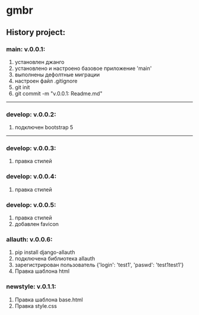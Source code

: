 # gmbr


## History project:

### main: v.0.0.1:

1. установлен джанго
2. установлено и настроено базовое приложение 'main'
3. выполнены дефолтные миграции
4. настроен файл .gitignore
5. git init
6. git commit -m "v.0.0.1: Readme.md"

***

### develop: v.0.0.2:

1. подключен bootstrap 5

***

### develop: v.0.0.3:

1. правка стилей

### develop: v.0.0.4:

1. правка стилей

### develop: v.0.0.5:

1. правка стилей
2. добавлен favicon

### allauth: v.0.0.6:

1. pip install django-allauth
2. подключена библиотека allauth
3. зарегистрирован пользователь {'login': 'test1', 'paswd': 'test1test1'}
4. Правка шаблона html

### newstyle: v.0.1.1:

1. Правка шаблона base.html
1. Правка style.css